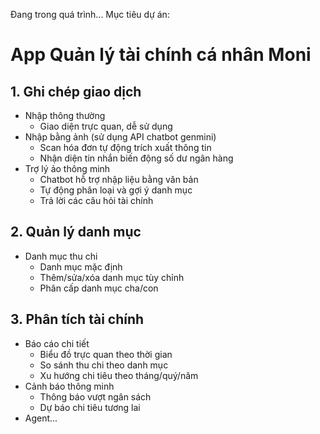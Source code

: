 Đang trong quá trình...
Mục tiêu dự án:

# App Quản lý tài chính cá nhân Moni

## 1. Ghi chép giao dịch

- Nhập thông thường
    - Giao diện trực quan, dễ sử dụng
- Nhập bằng ảnh (sử dụng API chatbot genmini)
    - Scan hóa đơn tự động trích xuất thông tin
    - Nhận diện tin nhắn biến động số dư ngân hàng
- Trợ lý ảo thông minh
    - Chatbot hỗ trợ nhập liệu bằng văn bản
    - Tự động phân loại và gợi ý danh mục
    - Trả lời các câu hỏi tài chính

## 2. Quản lý danh mục

- Danh mục thu chi
    - Danh mục mặc định
    - Thêm/sửa/xóa danh mục tùy chỉnh
    - Phân cấp danh mục cha/con

## 3. Phân tích tài chính

- Báo cáo chi tiết
    - Biểu đồ trực quan theo thời gian
    - So sánh thu chi theo danh mục
    - Xu hướng chi tiêu theo tháng/quý/năm
- Cảnh báo thông minh
    - Thông báo vượt ngân sách
    - Dự báo chi tiêu tương lai
- Agent...